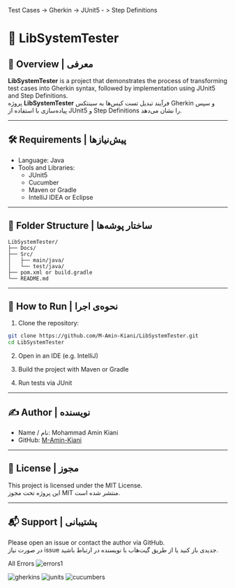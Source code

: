 Test Cases -> Gherkin -> JUnit5 - > Step Definitions

# 🧪 LibSystemTester

## 📌 Overview | معرفی

**LibSystemTester** is a project that demonstrates the process of transforming test cases into Gherkin syntax, followed by implementation using JUnit5 and Step Definitions.  
پروژه **LibSystemTester** فرآیند تبدیل تست کیس‌ها به سینتکس Gherkin و سپس پیاده‌سازی با استفاده از JUnit5 و Step Definitions را نشان می‌دهد.

---

## 🛠️ Requirements | پیش‌نیازها

- Language: Java
- Tools and Libraries:
  - JUnit5
  - Cucumber
  - Maven or Gradle
  - IntelliJ IDEA or Eclipse

---

## 📂 Folder Structure | ساختار پوشه‌ها

```
LibSystemTester/
├── Docs/
├── Src/
│   ├── main/java/
│   └── test/java/
├── pom.xml or build.gradle
└── README.md
```

---

## 🚀 How to Run | نحوه‌ی اجرا

1. Clone the repository:
```bash
git clone https://github.com/M-Amin-Kiani/LibSystemTester.git
cd LibSystemTester
```

2. Open in an IDE (e.g. IntelliJ)

3. Build the project with Maven or Gradle

4. Run tests via JUnit

---

## ✍️ Author | نویسنده

- Name / نام: Mohammad Amin Kiani  
- GitHub: [M-Amin-Kiani](https://github.com/M-Amin-Kiani)

---

## 📄 License | مجوز

This project is licensed under the MIT License.  
این پروژه تحت مجوز MIT منتشر شده است.

---

## 📬 Support | پشتیبانی

Please open an issue or contact the author via GitHub.  
در صورت نیاز issue جدیدی باز کنید یا از طریق گیت‌هاب با نویسنده در ارتباط باشید.

All Errors
![errors1](https://github.com/user-attachments/assets/f8c4eb91-2aa0-44b4-a87a-c4294332cdb2)

![gherkins](https://github.com/user-attachments/assets/981a9b81-b68e-4964-9957-15d0388f04aa)
![junits](https://github.com/user-attachments/assets/cee29801-488a-4c8b-b7a1-e0bd96a1c95d)
![cucumbers](https://github.com/user-attachments/assets/9f192e6f-7e7a-45f7-baf5-bd7047124069)
